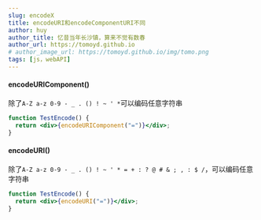 ```yaml
---
slug: encodeX
title: encodeURI和encodeComponentURI不同
author: huy
author_title: 忆昔当年长沙镇，算来不觉有数春
author_url: https://tomoyd.github.io
# author_image_url: https://tomoyd.github.io/img/tomo.png
tags: [js，webAPI]
---
```


#### encodeURIComponent()

除了`A-Z a-z 0-9 - _ . () ! ~ ' *`可以编码任意字符串

```jsx live
function TestEncode() {
  return <div>{encodeURIComponent("=")}</div>;
}
```

#### encodeURI()

除了`A-Z a-z 0-9 - _ . () ! ~ ' * = + : ? @ # & ; , : $ /`，可以编码任意字符串

```jsx live
function TestEncode() {
  return <div>{encodeURI("=")}</div>;
}
```
